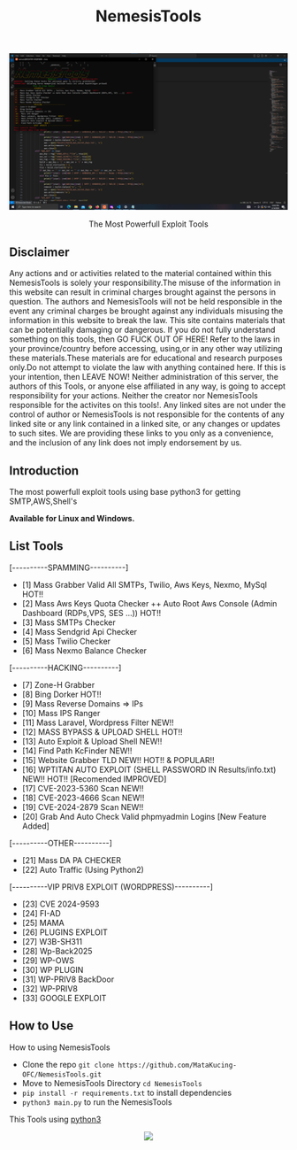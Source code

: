 <h1 align="center"> NemesisTools </h1> <br>
<p align="center">
    <img alt="NemesisTools" title="NemesisTools" src="https://raw.githubusercontent.com/MataKucing-OFC/NemesisTools/main/nemesis-tools.png">
</p>

<p align="center">
  The Most Powerfull Exploit Tools
</p>
<!-- END doctoc generated TOC please keep comment here to allow auto update -->

## Disclaimer
Any actions and or activities related to the material contained within this NemesisTools is solely your responsibility.The misuse of the information in this website can result in criminal charges brought against the persons in question. The authors and NemesisTools will not be held responsible in the event any criminal charges be brought against any individuals misusing the information in this website to break the law.
This site contains materials that can be potentially damaging or dangerous. If you do not fully understand something on this tools, then GO FUCK OUT OF HERE! Refer to the laws in your province/country before accessing, using,or in any other way utilizing these materials.These materials are for educational and research purposes only.Do not attempt to violate the law with anything contained here. If this is your intention, then LEAVE NOW! Neither administration of this server, the authors of this Tools, or anyone else affiliated in any way, is going to accept responsibility for your actions. Neither the creator nor NemesisTools responsible for the activites on this tools!.
Any linked sites are not under the control of author or NemesisTools is not responsible for the contents of any linked site or any link contained in a linked site, or any changes or updates to such sites. We are providing these links to you only as a convenience, and the inclusion of any link does not imply endorsement by us.

## Introduction

The most powerfull exploit tools using base python3 for getting SMTP,AWS,Shell's

**Available for Linux and Windows.**

## List Tools

[----------SPAMMING----------]

 * [1] Mass Grabber Valid All SMTPs, Twilio, Aws Keys, Nexmo, MySql HOT!!
 * [2] Mass Aws Keys Quota Checker ++ Auto Root Aws Console (Admin Dashboard (RDPs,VPS, SES ...)) HOT!!
 * [3] Mass SMTPs Checker
 * [4] Mass Sendgrid Api Checker
 * [5] Mass Twilio Checker
 * [6] Mass Nexmo Balance Checker

[----------HACKING----------]

* [7] Zone-H Grabber
 * [8] Bing Dorker HOT!!
 * [9] Mass Reverse Domains => IPs
 * [10] Mass IPS Ranger
 * [11] Mass Laravel, Wordpress Filter NEW!!
 * [12] MASS BYPASS & UPLOAD SHELL  HOT!!
 * [13] Auto Exploit & Upload Shell NEW!!
 * [14] Find Path KcFinder NEW!!
 * [15] Website Grabber TLD NEW!! HOT!! & POPULAR!!
 * [16] WPTITAN AUTO EXPLOIT (SHELL PASSWORD IN Results/info.txt) NEW!! HOT!! [Recomended IMPROVED]
 * [17] CVE-2023-5360 Scan NEW!!
 * [18] CVE-2023-4666 Scan NEW!!
 * [19] CVE-2024-2879 Scan NEW!!
 * [20] Grab And Auto Check Valid phpmyadmin Logins [New Feature Added]

[----------OTHER----------]

 * [21] Mass DA PA CHECKER
 * [22] Auto Traffic (Using Python2)

[----------VIP PRIV8 EXPLOIT (WORDPRESS)----------]

* [23] CVE 2024-9593
* [24] FI-AD
* [25] MAMA
* [26] PLUGINS EXPLOIT
* [27] W3B-SH311
* [28] Wp-Back2025
* [29] WP-OWS
* [30] WP PLUGIN
* [31] WP-PRIV8 BackDoor
* [32] WP-PRIV8
* [33] GOOGLE EXPLOIT

## How to Use

How to using NemesisTools

- Clone the repo `git clone https://github.com/MataKucing-OFC/NemesisTools.git`
- Move to NemesisTools Directory `cd NemesisTools`
- `pip install -r requirements.txt` to install dependencies
- `python3 main.py` to run the NemesisTools

This Tools using [python3](https://www.python.org/downloads/)
<p align="center">
<img src="https://64.media.tumblr.com/70cf35951cd3751c374fa036bc946364/tumblr_mguhs99Ayj1rlelpwo1_500.gif" width=450></p>
